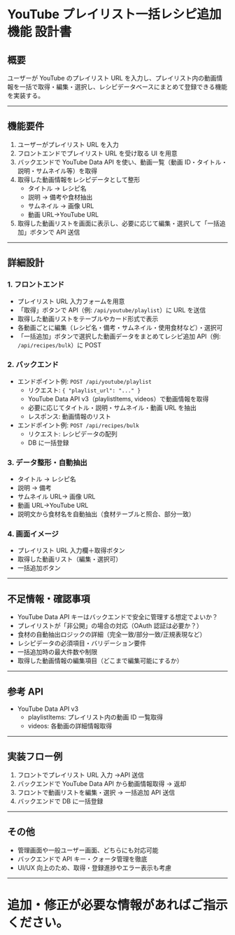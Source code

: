 # YouTube プレイリスト一括レシピ追加機能 設計書

## 概要

ユーザーが YouTube のプレイリスト URL を入力し、プレイリスト内の動画情報を一括で取得・編集・選択し、レシピデータベースにまとめて登録できる機能を実装する。

---

## 機能要件

1. ユーザーがプレイリスト URL を入力
2. フロントエンドでプレイリスト URL を受け取る UI を用意
3. バックエンドで YouTube Data API を使い、動画一覧（動画 ID・タイトル・説明・サムネイル等）を取得
4. 取得した動画情報をレシピデータとして整形
   - タイトル → レシピ名
   - 説明 → 備考や食材抽出
   - サムネイル → 画像 URL
   - 動画 URL→YouTube URL
5. 取得した動画リストを画面に表示し、必要に応じて編集・選択して「一括追加」ボタンで API 送信

---

## 詳細設計

### 1. フロントエンド

- プレイリスト URL 入力フォームを用意
- 「取得」ボタンで API（例: `/api/youtube/playlist`）に URL を送信
- 取得した動画リストをテーブルやカード形式で表示
- 各動画ごとに編集（レシピ名・備考・サムネイル・使用食材など）・選択可
- 「一括追加」ボタンで選択した動画データをまとめてレシピ追加 API（例: `/api/recipes/bulk`）に POST

### 2. バックエンド

- エンドポイント例: `POST /api/youtube/playlist`
  - リクエスト: `{ "playlist_url": "..." }`
  - YouTube Data API v3（playlistItems, videos）で動画情報を取得
  - 必要に応じてタイトル・説明・サムネイル・動画 URL を抽出
  - レスポンス: 動画情報のリスト
- エンドポイント例: `POST /api/recipes/bulk`
  - リクエスト: レシピデータの配列
  - DB に一括登録

### 3. データ整形・自動抽出

- タイトル → レシピ名
- 説明 → 備考
- サムネイル URL→ 画像 URL
- 動画 URL→YouTube URL
- 説明文から食材名を自動抽出（食材テーブルと照合、部分一致）

### 4. 画面イメージ

- プレイリスト URL 入力欄＋取得ボタン
- 取得した動画リスト（編集・選択可）
- 一括追加ボタン

---

## 不足情報・確認事項

- YouTube Data API キーはバックエンドで安全に管理する想定でよいか？
- プレイリストが「非公開」の場合の対応（OAuth 認証は必要か？）
- 食材の自動抽出ロジックの詳細（完全一致/部分一致/正規表現など）
- レシピデータの必須項目・バリデーション要件
- 一括追加時の最大件数や制限
- 取得した動画情報の編集項目（どこまで編集可能にするか）

---

## 参考 API

- YouTube Data API v3
  - playlistItems: プレイリスト内の動画 ID 一覧取得
  - videos: 各動画の詳細情報取得

---

## 実装フロー例

1. フロントでプレイリスト URL 入力 →API 送信
2. バックエンドで YouTube Data API から動画情報取得 → 返却
3. フロントで動画リストを編集・選択 → 一括追加 API 送信
4. バックエンドで DB に一括登録

---

## その他

- 管理画面や一般ユーザー画面、どちらにも対応可能
- バックエンドで API キー・クォータ管理を徹底
- UI/UX 向上のため、取得・登録進捗やエラー表示も考慮

---

# 追加・修正が必要な情報があればご指示ください。
